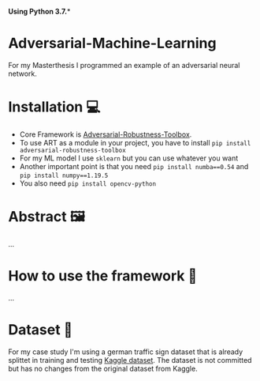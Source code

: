 **Using Python 3.7.***

# Adversarial-Machine-Learning
For my Masterthesis I programmed an example of an adversarial neural network.

# Installation 💻
- Core Framework is [Adversarial-Robustness-Toolbox](https://github.com/Trusted-AI/adversarial-robustness-toolbox).  
- To use ART as a module in your project, you have to install `pip install adversarial-robustness-toolbox`
- For my ML model I use `sklearn` but you can use whatever you want
- Another important point is that you need `pip install numba==0.54` and `pip install numpy==1.19.5`
- You also need `pip install opencv-python`

# Abstract 🖼️

...

# How to use the framework 🚀

...

# Dataset 🛑

For my case study I'm using a german traffic sign dataset that is already splittet in training and testing [Kaggle dataset](https://www.kaggle.com/meowmeowmeowmeowmeow/gtsrb-german-traffic-sign/version/1). The dataset is not committed but has no changes from the original dataset from Kaggle.
